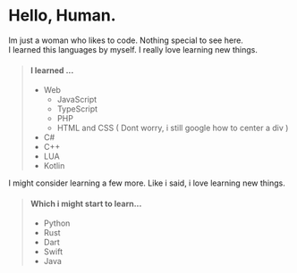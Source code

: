 
# Hello, Human.

Im just a woman who likes to code. Nothing special to see here.  
I learned this languages by myself. I really love learning new things.  

> #### I learned ...
> - Web
>   - JavaScript
>   - TypeScript
>   - PHP
>   - HTML and CSS ( Dont worry, i still google how to center a div )
> - C#
> - C++
> - LUA
> - Kotlin

I might consider learning a few more. Like i said, i love learning new things.


> #### Which i might start to learn...
> - Python
> - Rust
> - Dart
> - Swift
> - Java
